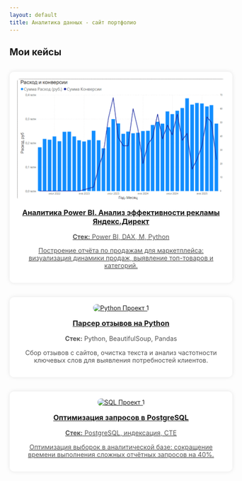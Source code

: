 ```yaml
---
layout: default
title: Аналитика данных - сайт портфолио
---
```


<style>
    .case-grid {
  display: grid;
  grid-template-columns: repeat(auto-fit, minmax(250px, 1fr));
  gap: 2rem;
  margin-top: 2rem;
}

.case-card {
  background: white;
  padding: 1rem;
  border-radius: 10px;
  box-shadow: 0 0 10px rgba(0,0,0,0.1);
  text-align: center;
}

.case-card img {
  max-width: 100%;
  height: auto;
  border-radius: 8px;
}

.case-card h3 {
  margin-top: 1rem;
}

.case-card p {
  font-size: 0.9rem;
  color: #555;
}
</style>

<h2>Мои кейсы</h2>

<div class="case-grid">

  <div class="case-card">
    <a href="/cases/bi_case">
      <img src="assets/images/bi_img.png" alt="BI Проект 1">
      <h3>Аналитика Power BI. Анализ эффективности рекламы Яндекс.Директ </h3>
        <p><strong>Стек:</strong> Power BI, DAX, М, Python</p>
        <p>Построение отчёта по продажам для маркетплейса: визуализация динамики продаж, выявление топ-товаров и категорий.</p>
      </a>
  </div>

  <div class="case-card">
    <a href="/cases/python_project1">
      <img src="/assets/images/python_project1.png" alt="Python Проект 1">
      <h3>Парсер отзывов на Python</h3>
    </a>
    <p><strong>Стек:</strong> Python, BeautifulSoup, Pandas</p>
    <p>Сбор отзывов с сайтов, очистка текста и анализ частотности ключевых слов для выявления потребностей клиентов.</p>
    </a>
  </div>

  <div class="case-card">
    <a href="/cases/sql_project1">
      <img src="/assets/images/sql_project1.png" alt="SQL Проект 1">
      <h3>Оптимизация запросов в PostgreSQL</h3>    
        <p><strong>Стек:</strong> PostgreSQL, индексация, CTE</p>
        <p>Оптимизация выборок в аналитической базе: сокращение времени выполнения сложных отчётных запросов на 40%.</p>
    </a>
  </div>

</div>
